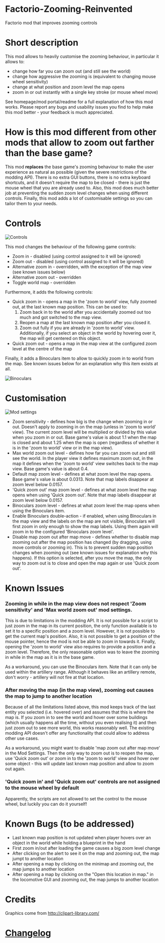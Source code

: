 # Factorio-Zooming-Reinvented
Factorio mod that improves zooming controls


# Short description

This mod allows to heavily customise the zooming behaviour, in particular it allows to:

* change how far you can zoom out (and still see the world)
* change how aggressive the zooming is (equivalent to changing mouse wheel sensitivity)
* change at what position and zoom level the map opens
* zoom in or out instantly with a single key stroke (or mouse wheel move)

See homepage/mod portal/readme for a full explanation of how this mod works. Please report any bugs and usability issues you find to help make this mod better - your feedback is much appreciated.


# How is this mod different from other mods that allow to zoom out farther than the base game?

This mod **replaces** the base game's zooming behaviour to make the user experience as natural as possible (given the severe restrictions of the modding API). There is no extra GUI buttons, there is no extra keyboard shortcuts, and it doesn't require the map to be closed - there is just the mouse wheel that you are already used to. Also, this mod does much better job at preventing the sudden zoom level changes when using different controls. Finally, this mod adds a lot of customisable settings so you can tailor them to your needs.


# Controls

![Controls](https://raw.githubusercontent.com/Jarcionek/Factorio-Zooming-Reinvented/master/screenshots/controls.png)

This mod changes the behaviour of the following game controls:

* Zoom in - disabled (using control assigned to it will be ignored)
* Zoom out - disabled (using control assigned to it will be ignored)
* Alternative zoom in - overridden, with the exception of the map view (see known issues below)
* Alternative zoom out - overridden
* Toggle world map - overridden

Furthermore, it adds the following controls:

* Quick zoom in - opens a map in the 'zoom to world' view, fully zoomed out, at the last known map position. This can be used to:
    1. Zoom back in to the world after you accidentally zoomed out too much and got switched to the map view.
    2. Reopen a map at the last known map position after you closed it.
    3. Zoom out fully if you are already in 'zoom to world' view. Additionally, if you select an object in the world by hovering over it, the map will get centered on this object.
* Quick zoom out - opens a map in the map view at the configured zoom level at the centre of the map

Finally, it adds a Binoculars item to allow to quickly zoom in to world from the map. See known issues below for an explanation why this item exists at all.

![Binoculars](https://raw.githubusercontent.com/Jarcionek/Factorio-Zooming-Reinvented/master/screenshots/binoculars-screenshot.png)


# Customisation

![Mod settings](https://raw.githubusercontent.com/Jarcionek/Factorio-Zooming-Reinvented/master/screenshots/mod-settings.png)

* Zoom sensitivity - defines how big is the change when zooming in or out. Doesn't apply to zooming in on the map (unless in 'zoom to world' view). The current zoom level will be multiplied or divided by this value when you zoom in or out. Base game's value is about 1.1 when the map is closed and about 1.25 when the map is open (regardless of whether it is in the 'zoom to world' view or in the map view).
* Max world zoom out level - defines how far you can zoom out and still see the world. In the player view it defines maximum zoom out, in the map it defines when the 'zoom to world' view switches back to the map view. Base game's value is about 0.4.
* Default map zoom level - defines at what zoom level the map opens. Base game's value is about 0.0313. Note that map labels disappear at zoom level below 0.0157.
* 'Quick zoom out' map zoom level - defines at what zoom level the map opens when using 'Quick zoom out'. Note that map labels disappear at zoom level below 0.0157.
* Binoculars zoom level - defines at what zoom level the map opens when using the Binoculars item.
* Enable Binoculars double-action - if enabled, when using Binoculars in the map view and the labels on the map are not visible, Binoculars will first zoom in only enough to show the map labels. Using them again will zoom in to the configured 'Binoculars zoom level'.
* Disable map zoom out after map move - defines whether to disable map zooming out after the map position has changed (by dragging, using move controls or zooming in). This is to prevent sudden map position changes when zooming out (see known issues for explanation why this happens). If this option is selected, after you move the map, the only way to zoom out is to close and open the map again or use 'Quick zoom out'.


# Known Issues

### Zooming in while in the map view does not respect 'Zoom sensitivity' and 'Max world zoom out' mod settings.

This is due to limitations in the modding API. It is not possible for a script to just zoom in the map in its current position, the only function available is to set it to a specific position and a zoom level. However, it is not possible to get the current map's position. Also, it is not possible to get a position of the mouse pointer, hence the mod is not be able to zoom in towards it. Finally, opening the 'zoom to world' view also requires to provide a position and a zoom level. Therefore, the only reasonable option was to leave the zooming in while in the map as it is in the base game.

As a workaround, you can use the Binoculars item. Note that it can only be used within the artillery range. Although it behaves like an artillery remote, don't worry - artillery will not fire at that location.

### After moving the map (in the map view), zooming out causes the map to jump to another location

Because of all the limitations listed above, this mod keeps track of the last entity you selected (i.e. hovered over) and assumes that this is where the map is. If you zoom in to see the world and hover over some buildings (which usually happens all the time, without you even realising it) and then just zoom out to see more world, this works reasonably well. The existing modding API doesn't offer any functionality that could allow to address other use cases.

As a workaround, you might want to disable 'map zoom out after map move' in the Mod Settings. Then the only way to zoom out is to reopen the map, use 'Quick zoom out' or zoom in to the 'zoom to world' view and hover over some object - this will update last known map position and allow to zoom out again.

### 'Quick zoom in' and 'Quick zoom out' controls are not assigned to the mouse wheel by default

Apparently, the scripts are not allowed to set the control to the mouse wheel, but luckily you can do it yourself!


# Known Bugs (to be addressed)

* Last known map position is not updated when player hovers over an object in the world while holding a blueprint in the hand
* First zoom in/out after loading the game causes a big zoom level change
* After clicking on the alert to see it on the map and zooming out, the map jumpt to another location
* After opening a map by clicking on the minimap and zooming out, the map jumps to another location
* After opening a map by clicking on the "Open this location in map." in the locomotive GUI and zooming out, the map jumps to another location


# Credits

Graphics come from http://clipart-library.com/


# [Changelog](https://raw.githubusercontent.com/Jarcionek/Factorio-Zooming-Reinvented/master/changelog.txt)
